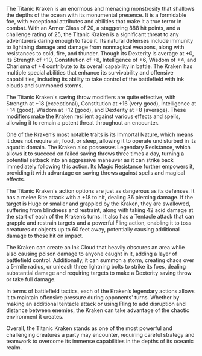 The Titanic Kraken is an enormous and menacing monstrosity that shallows the depths of the ocean with its monumental presence. It is a formidable foe, with exceptional attributes and abilities that make it a true terror in combat. With an Armor Class of 20, a staggering 888 hit points, and a challenge rating of 25, the Titanic Kraken is a significant threat to any adventurers daring enough to face it. Its natural defenses include immunity to lightning damage and damage from nonmagical weapons, along with resistances to cold, fire, and thunder. Though its Dexterity is average at +0, its Strength of +10, Constitution of +8, Intelligence of +6, Wisdom of +4, and Charisma of +4 contribute to its overall capability in battle. The Kraken has multiple special abilities that enhance its survivability and offensive capabilities, including its ability to take control of the battlefield with ink clouds and summoned storms.

The Titanic Kraken's saving throw modifiers are quite effective, with Strength at +18 (exceptional), Constitution at +16 (very good), Intelligence at +14 (good), Wisdom at +12 (good), and Dexterity at +8 (average). These modifiers make the Kraken resilient against various effects and spells, allowing it to remain a potent threat throughout an encounter.

One of the Kraken’s most notable traits is its Immortal Nature, which means it does not require air, food, or sleep, allowing it to operate undisturbed in its aquatic domain. The Kraken also possesses Legendary Resistance, which allows it to succeed on failed saving throws three times a day, turning a potential setback into an aggressive maneuver as it can strike back immediately following this action. Its Magic Resistance further empowers it, providing it with advantage on saving throws against spells and magical effects.

The Titanic Kraken's action options are just as dangerous as its defenses. It has a melee Bite attack with a +18 to hit, dealing 36 piercing damage. If the target is Huge or smaller and grappled by the Kraken, they are swallowed, suffering from blindness and restraint, along with taking 42 acid damage at the start of each of the Kraken’s turns. It also has a Tentacle attack that can grapple and restrain targets and a powerful Fling action, enabling it to toss creatures or objects up to 60 feet away, potentially causing additional damage to those hit on impact.

The Kraken can create an Ink Cloud that heavily obscures an area while also causing poison damage to anyone caught in it, adding a layer of battlefield control. Additionally, it can summon a storm, creating chaos over a 5-mile radius, or unleash three lightning bolts to strike its foes, dealing substantial damage and requiring targets to make a Dexterity saving throw or take full damage.

In terms of battlefield tactics, each of the Kraken’s legendary actions allows it to maintain offensive pressure during opponents' turns. Whether by making an additional tentacle attack or using Fling to add disruption and distance between enemies, the Kraken can take advantage of the chaotic environment it creates.

Overall, the Titanic Kraken stands as one of the most powerful and challenging creatures a party may encounter, requiring careful strategy and teamwork to overcome its immense capabilities in the depths of its oceanic realm.